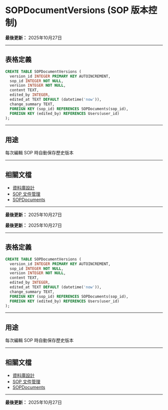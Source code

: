 # SOPDocumentVersions (SOP 版本控制)

**最後更新：** 2025年10月27日

---

## 表格定義

```sql
CREATE TABLE SOPDocumentVersions (
  version_id INTEGER PRIMARY KEY AUTOINCREMENT,
  sop_id INTEGER NOT NULL,
  version INTEGER NOT NULL,
  content TEXT,
  edited_by INTEGER,
  edited_at TEXT DEFAULT (datetime('now')),
  change_summary TEXT,
  FOREIGN KEY (sop_id) REFERENCES SOPDocuments(sop_id),
  FOREIGN KEY (edited_by) REFERENCES Users(user_id)
);
```

---

## 用途

每次編輯 SOP 時自動保存歷史版本

---

## 相關文檔

- [資料庫設計](../../資料庫設計.md)
- [SOP 文件管理](../../功能模塊/18-SOP文件管理.md)
- [SOPDocuments](../知識庫/SOPDocuments.md)

---

**最後更新：** 2025年10月27日



**最後更新：** 2025年10月27日

---

## 表格定義

```sql
CREATE TABLE SOPDocumentVersions (
  version_id INTEGER PRIMARY KEY AUTOINCREMENT,
  sop_id INTEGER NOT NULL,
  version INTEGER NOT NULL,
  content TEXT,
  edited_by INTEGER,
  edited_at TEXT DEFAULT (datetime('now')),
  change_summary TEXT,
  FOREIGN KEY (sop_id) REFERENCES SOPDocuments(sop_id),
  FOREIGN KEY (edited_by) REFERENCES Users(user_id)
);
```

---

## 用途

每次編輯 SOP 時自動保存歷史版本

---

## 相關文檔

- [資料庫設計](../../資料庫設計.md)
- [SOP 文件管理](../../功能模塊/18-SOP文件管理.md)
- [SOPDocuments](../知識庫/SOPDocuments.md)

---

**最後更新：** 2025年10月27日



